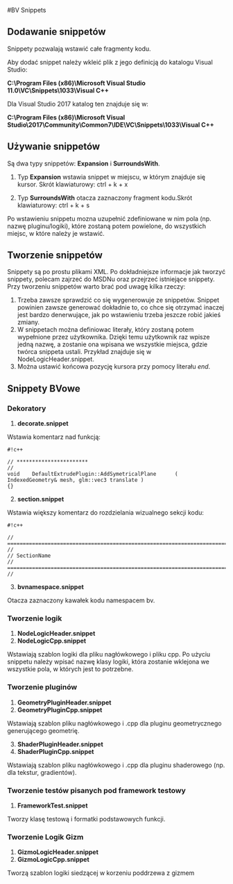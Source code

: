 #BV Snippets

## Dodawanie snippetów

Snippety pozwalają wstawić całe fragmenty kodu.

Aby dodać snippet należy wkleić plik z jego definicją do katalogu Visual Studio:

**C:\Program Files (x86)\Microsoft Visual Studio 11.0\VC\Snippets\1033\Visual C++**

Dla Visual Studio 2017 katalog ten znajduje się w:

**C:\Program Files (x86)\Microsoft Visual Studio\2017\Community\Common7\IDE\VC\Snippets\1033\Visual C++**


## Używanie snippetów

Są dwa typy snippetów: **Expansion** i **SurroundsWith**.

1. Typ **Expansion** wstawia snippet w miejscu, w którym znajduje się kursor. Skrót klawiaturowy: ctrl + k + x

2. Typ **SurroundsWith** otacza zaznaczony fragment  kodu.Skrót klawiaturowy: ctrl + k + s


Po wstawieniu snippetu mozna uzupełnić zdefiniowane w nim pola (np. nazwę pluginu/logiki), które zostaną potem powielone, do wszystkich miejsc, w które należy je wstawić.


## Tworzenie snippetów

Snippety są po prostu plikami XML. Po dokładniejsze informacje jak tworzyć snippety, polecam zajrzeć do MSDNu oraz przejrzeć istniejące snippety. Przy tworzeniu snippetów warto brać pod uwagę kilka rzeczy:

1. Trzeba zawsze sprawdzić co się wygenerowuje ze snippetów. Snippet powinien zawsze generować dokładnie to, co chce się otrzymać inaczej jest bardzo denerwujące, jak po wstawieniu trzeba jeszcze robić jakieś zmiany.
2. W snippetach można definiowac literały, który zostaną potem wypełnione przez użytkownika. Dzięki temu użytkownik raz wpisze jedną nazwę, a zostanie ona wpisana we wszystkie miejsca, gdzie twórca snippeta ustali. Przykład znajduje się w NodeLogicHeader.snippet.
3. Można ustawić końcowa pozycję kursora przy pomocy literału $end$.

## Snippety BVowe

### Dekoratory

1. **decorate.snippet**

Wstawia komentarz nad funkcją:

```
#!c++

// ***********************
//
void    DefaultExtrudePlugin::AddSymetricalPlane      ( IndexedGeometry& mesh, glm::vec3 translate )
{}

```

2. **section.snippet**

Wstawia większy komentarz do rozdzielania wizualnego sekcji kodu:


```
#!c++

// ========================================================================= //
// SectionName
// ========================================================================= //

```

3. **bvnamespace.snippet**

Otacza zaznaczony kawałek kodu namespacem bv.

### Tworzenie logik

1. **NodeLogicHeader.snippet**
2. **NodeLogicCpp.snippet**

Wstawiają szablon logiki dla pliku nagłówkowego i pliku cpp. Po użyciu snippetu należy wpisać nazwę klasy logiki, która zostanie wklejona we wszystkie pola, w których jest to potrzebne.

### Tworzenie pluginów

1. **GeometryPluginHeader.snippet**
2. **GeometryPluginCpp.snippet**

Wstawiają szablon pliku nagłówkowego i .cpp dla pluginu geometrycznego generującego geometrię.

3. **ShaderPluginHeader.snippet**
4. **ShaderPluginCpp.snippet**

Wstawiają szablon pliku nagłówkowego i .cpp dla pluginu shaderowego (np. dla tekstur, gradientów).

### Tworzenie testów pisanych pod framework testowy

1. **FrameworkTest.snippet**

Tworzy klasę testową i formatki podstawowych funkcji.

### Tworzenie Logik Gizm

1. **GizmoLogicHeader.snippet**
2. **GizmoLogicCpp.snippet**

Tworzą szablon logiki siedzącej w korzeniu poddrzewa z gizmem